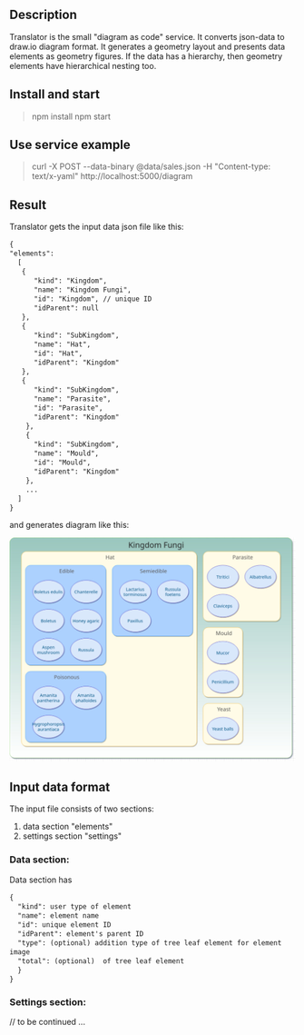 ## Description
Translator is the small "diagram as code" service. It converts json-data to draw.io diagram format.
It generates a geometry layout and presents data elements as geometry figures. 
If the data has a hierarchy, then geometry elements have hierarchical nesting too.       

## Install and start
> npm install
> npm start

## Use service example
> curl -X POST --data-binary @data/sales.json -H "Content-type: text/x-yaml" http://localhost:5000/diagram

## Result

Translator gets the input data json file like this:

```
{
"elements": 
  [
   {
      "kind": "Kingdom",
      "name": "Kingdom Fungi",
      "id": "Kingdom", // unique ID
      "idParent": null
   },
   {
      "kind": "SubKingdom",
      "name": "Hat",
      "id": "Hat",
      "idParent": "Kingdom"
   },
   {
      "kind": "SubKingdom",
      "name": "Parasite",
      "id": "Parasite",
      "idParent": "Kingdom"
    },
    {
      "kind": "SubKingdom",
      "name": "Mould",
      "id": "Mould",
      "idParent": "Kingdom"
    },
    ...
  ]
}
```
and generates diagram like this: 

![](data/diagram.jpg)

## Input data format

The input file consists of two sections: 
1) data section "elements"
2) settings section "settings"

### Data section:

Data section has 

```
{
  "kind": user type of element
  "name": element name
  "id": unique element ID
  "idParent": element's parent ID 
  "type": (optional) addition type of tree leaf element for element image
  "total": (optional)  of tree leaf element
  }
}
```

### Settings section:

// to be continued ...